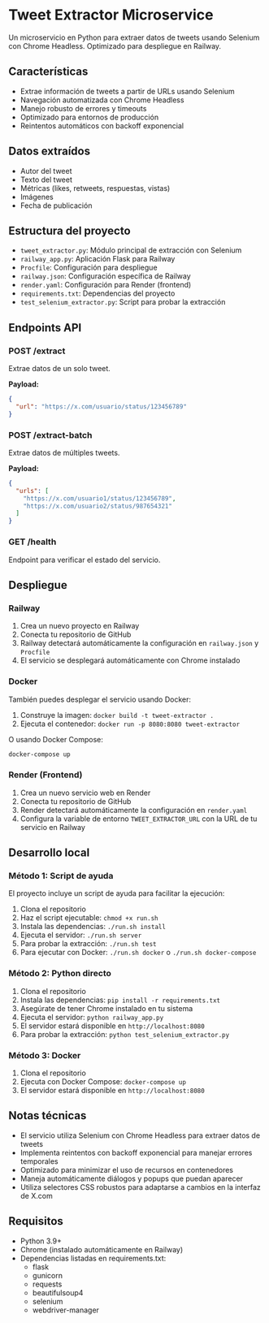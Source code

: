 # Tweet Extractor Microservice

Un microservicio en Python para extraer datos de tweets usando Selenium con Chrome Headless. Optimizado para despliegue en Railway.

## Características

- Extrae información de tweets a partir de URLs usando Selenium
- Navegación automatizada con Chrome Headless
- Manejo robusto de errores y timeouts
- Optimizado para entornos de producción
- Reintentos automáticos con backoff exponencial

## Datos extraídos

- Autor del tweet
- Texto del tweet
- Métricas (likes, retweets, respuestas, vistas)
- Imágenes
- Fecha de publicación

## Estructura del proyecto

- `tweet_extractor.py`: Módulo principal de extracción con Selenium
- `railway_app.py`: Aplicación Flask para Railway
- `Procfile`: Configuración para despliegue
- `railway.json`: Configuración específica de Railway
- `render.yaml`: Configuración para Render (frontend)
- `requirements.txt`: Dependencias del proyecto
- `test_selenium_extractor.py`: Script para probar la extracción

## Endpoints API

### POST /extract

Extrae datos de un solo tweet.

**Payload:**
```json
{
  "url": "https://x.com/usuario/status/123456789"
}
```

### POST /extract-batch

Extrae datos de múltiples tweets.

**Payload:**
```json
{
  "urls": [
    "https://x.com/usuario1/status/123456789",
    "https://x.com/usuario2/status/987654321"
  ]
}
```

### GET /health

Endpoint para verificar el estado del servicio.

## Despliegue

### Railway

1. Crea un nuevo proyecto en Railway
2. Conecta tu repositorio de GitHub
3. Railway detectará automáticamente la configuración en `railway.json` y `Procfile`
4. El servicio se desplegará automáticamente con Chrome instalado

### Docker

También puedes desplegar el servicio usando Docker:

1. Construye la imagen: `docker build -t tweet-extractor .`
2. Ejecuta el contenedor: `docker run -p 8080:8080 tweet-extractor`

O usando Docker Compose:

```bash
docker-compose up
```

### Render (Frontend)

1. Crea un nuevo servicio web en Render
2. Conecta tu repositorio de GitHub
3. Render detectará automáticamente la configuración en `render.yaml`
4. Configura la variable de entorno `TWEET_EXTRACTOR_URL` con la URL de tu servicio en Railway

## Desarrollo local

### Método 1: Script de ayuda

El proyecto incluye un script de ayuda para facilitar la ejecución:

1. Clona el repositorio
2. Haz el script ejecutable: `chmod +x run.sh`
3. Instala las dependencias: `./run.sh install`
4. Ejecuta el servidor: `./run.sh server`
5. Para probar la extracción: `./run.sh test`
6. Para ejecutar con Docker: `./run.sh docker` o `./run.sh docker-compose`

### Método 2: Python directo

1. Clona el repositorio
2. Instala las dependencias: `pip install -r requirements.txt`
3. Asegúrate de tener Chrome instalado en tu sistema
4. Ejecuta el servidor: `python railway_app.py`
5. El servidor estará disponible en `http://localhost:8080`
6. Para probar la extracción: `python test_selenium_extractor.py`

### Método 3: Docker

1. Clona el repositorio
2. Ejecuta con Docker Compose: `docker-compose up`
3. El servidor estará disponible en `http://localhost:8080`

## Notas técnicas

- El servicio utiliza Selenium con Chrome Headless para extraer datos de tweets
- Implementa reintentos con backoff exponencial para manejar errores temporales
- Optimizado para minimizar el uso de recursos en contenedores
- Maneja automáticamente diálogos y popups que puedan aparecer
- Utiliza selectores CSS robustos para adaptarse a cambios en la interfaz de X.com

## Requisitos

- Python 3.9+
- Chrome (instalado automáticamente en Railway)
- Dependencias listadas en requirements.txt:
  - flask
  - gunicorn
  - requests
  - beautifulsoup4
  - selenium
  - webdriver-manager
